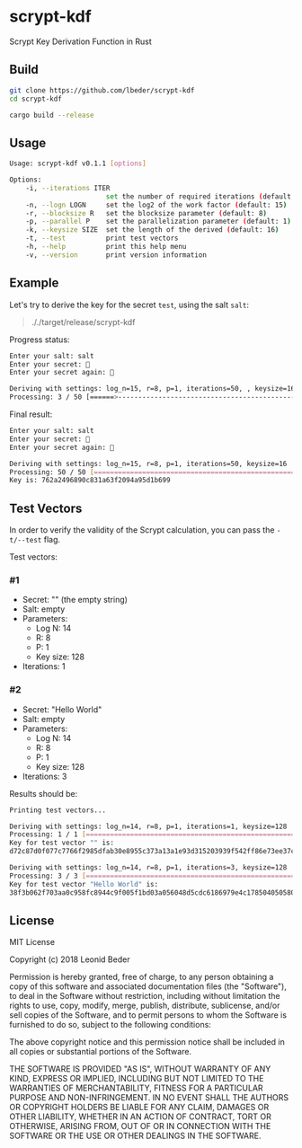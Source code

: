 # scrypt-kdf

Scrypt Key Derivation Function in Rust

## Build

```bash
git clone https://github.com/lbeder/scrypt-kdf
cd scrypt-kdf

cargo build --release
```

## Usage

```bash
Usage: scrypt-kdf v0.1.1 [options]

Options:
    -i, --iterations ITER
                        set the number of required iterations (default: 50)
    -n, --logn LOGN     set the log2 of the work factor (default: 15)
    -r, --blocksize R   set the blocksize parameter (default: 8)
    -p, --parallel P    set the parallelization parameter (default: 1)
    -k, --keysize SIZE  set the length of the derived (default: 16)
    -t, --test          print test vectors
    -h, --help          print this help menu
    -v, --version       print version information
```

## Example

Let's try to derive the key for the secret `test`, using the salt `salt`:

> ././target/release/scrypt-kdf

Progress status:

```bash
Enter your salt: salt
Enter your secret: 🔑
Enter your secret again: 🔑

Deriving with settings: log_n=15, r=8, p=1, iterations=50, , keysize=16
Processing: 3 / 50 [======>-----------------------------------------------------------------------------------------------------] 6.00 % 7m
```

Final result:

```bash
Enter your salt: salt
Enter your secret: 🔑
Enter your secret again: 🔑

Deriving with settings: log_n=15, r=8, p=1, iterations=50, keysize=16
Processing: 50 / 50 [===========================================================================================================] 100.00 %
Key is: 762a2496890c831a63f2094a95d1b699
```

## Test Vectors

In order to verify the validity of the Scrypt calculation, you can pass the `-t/--test` flag.

Test vectors:

### #1

* Secret: "" (the empty string)
* Salt: empty
* Parameters:
  * Log N: 14
  * R: 8
  * P: 1
  * Key size: 128
* Iterations: 1

### #2

* Secret: "Hello World"
* Salt: empty
* Parameters:
  * Log N: 14
  * R: 8
  * P: 1
  * Key size: 128
* Iterations: 3

Results should be:

```bash
Printing test vectors...

Deriving with settings: log_n=14, r=8, p=1, iterations=1, keysize=128
Processing: 1 / 1 [=============================================================================================================] 100.00 %
Key for test vector "" is:
d72c87d0f077c7766f2985dfab30e8955c373a13a1e93d315203939f542ff86e73ee37c31f4c4b571f4719fa8e3589f12db8dcb57ea9f56764bb7d58f64cf705f1f64bdd91c35da954a6fb7896f1839e6ba03f68f08b686527f9f1588ab103c22152046258e2d679842252afeb3cd6eb4e01fe9c285eb916da7e4b7a39ee5eba

Deriving with settings: log_n=14, r=8, p=1, iterations=3, keysize=128
Processing: 3 / 3 [=============================================================================================================] 100.00 %
Key for test vector "Hello World" is:
38f3b062f703aa0c958fc8944c9f005f1bd03a056048d5cdc6186979e4c178504050580fab8744c0272253f7df87a2e2f9bb5449a2361f0fed5105ea549e86e41f68d8b160cda5ca91e020067b0c53fc20ae19993e1f40db60d8963ec8c7c0fe74d48a44f1f78a4259f0376f6d7dd2c07d2e7aaae023b8bdfa87ddbf503fe9a3
```

## License

MIT License

Copyright (c) 2018 Leonid Beder

Permission is hereby granted, free of charge, to any person obtaining a copy
of this software and associated documentation files (the "Software"), to deal
in the Software without restriction, including without limitation the rights
to use, copy, modify, merge, publish, distribute, sublicense, and/or sell
copies of the Software, and to permit persons to whom the Software is
furnished to do so, subject to the following conditions:

The above copyright notice and this permission notice shall be included in all
copies or substantial portions of the Software.

THE SOFTWARE IS PROVIDED "AS IS", WITHOUT WARRANTY OF ANY KIND, EXPRESS OR
IMPLIED, INCLUDING BUT NOT LIMITED TO THE WARRANTIES OF MERCHANTABILITY,
FITNESS FOR A PARTICULAR PURPOSE AND NON-INFRINGEMENT. IN NO EVENT SHALL THE
AUTHORS OR COPYRIGHT HOLDERS BE LIABLE FOR ANY CLAIM, DAMAGES OR OTHER
LIABILITY, WHETHER IN AN ACTION OF CONTRACT, TORT OR OTHERWISE, ARISING FROM,
OUT OF OR IN CONNECTION WITH THE SOFTWARE OR THE USE OR OTHER DEALINGS IN THE
SOFTWARE.
